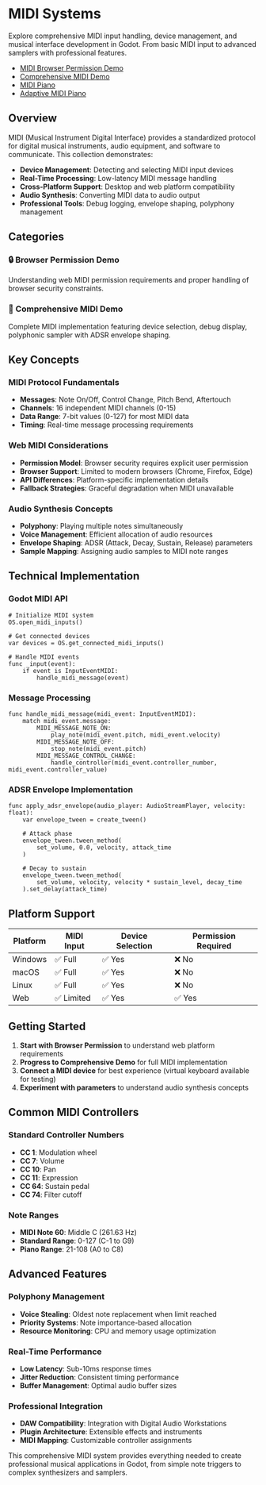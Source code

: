 # MIDI Systems

<!-- embed-{$PATH} -->


Explore comprehensive MIDI input handling, device management, and musical interface development in Godot. From basic MIDI input to advanced samplers with professional features.

<!-- start-replace-subnav -->
* [MIDI Browser Permission Demo](/godot-demo-extended/gdEmbed/scenes/midi/browser_permission/)
* [Comprehensive MIDI Demo](/godot-demo-extended/gdEmbed/scenes/midi/comprehensive_midi_demo/)
* [MIDI Piano](/godot-demo-extended/gdEmbed/scenes/midi/piano/)
* [Adaptive MIDI Piano](/godot-demo-extended/gdEmbed/scenes/midi/piano_adaptive/)
<!-- end-replace-subnav -->

## Overview

MIDI (Musical Instrument Digital Interface) provides a standardized protocol for digital musical instruments, audio equipment, and software to communicate. This collection demonstrates:

- **Device Management**: Detecting and selecting MIDI input devices
- **Real-Time Processing**: Low-latency MIDI message handling
- **Cross-Platform Support**: Desktop and web platform compatibility
- **Audio Synthesis**: Converting MIDI data to audio output
- **Professional Tools**: Debug logging, envelope shaping, polyphony management

## Categories

### 🔒 Browser Permission Demo
Understanding web MIDI permission requirements and proper handling of browser security constraints.

### 🎹 Comprehensive MIDI Demo  
Complete MIDI implementation featuring device selection, debug display, polyphonic sampler with ADSR envelope shaping.

## Key Concepts

### MIDI Protocol Fundamentals
- **Messages**: Note On/Off, Control Change, Pitch Bend, Aftertouch
- **Channels**: 16 independent MIDI channels (0-15)
- **Data Range**: 7-bit values (0-127) for most MIDI data
- **Timing**: Real-time message processing requirements

### Web MIDI Considerations
- **Permission Model**: Browser security requires explicit user permission
- **Browser Support**: Limited to modern browsers (Chrome, Firefox, Edge)
- **API Differences**: Platform-specific implementation details
- **Fallback Strategies**: Graceful degradation when MIDI unavailable

### Audio Synthesis Concepts
- **Polyphony**: Playing multiple notes simultaneously
- **Voice Management**: Efficient allocation of audio resources
- **Envelope Shaping**: ADSR (Attack, Decay, Sustain, Release) parameters
- **Sample Mapping**: Assigning audio samples to MIDI note ranges

## Technical Implementation

### Godot MIDI API
```gdscript
# Initialize MIDI system
OS.open_midi_inputs()

# Get connected devices
var devices = OS.get_connected_midi_inputs()

# Handle MIDI events
func _input(event):
	if event is InputEventMIDI:
		handle_midi_message(event)
```

### Message Processing
```gdscript
func handle_midi_message(midi_event: InputEventMIDI):
	match midi_event.message:
		MIDI_MESSAGE_NOTE_ON:
			play_note(midi_event.pitch, midi_event.velocity)
		MIDI_MESSAGE_NOTE_OFF:
			stop_note(midi_event.pitch)
		MIDI_MESSAGE_CONTROL_CHANGE:
			handle_controller(midi_event.controller_number, midi_event.controller_value)
```

### ADSR Envelope Implementation
```gdscript
func apply_adsr_envelope(audio_player: AudioStreamPlayer, velocity: float):
	var envelope_tween = create_tween()
	
	# Attack phase
	envelope_tween.tween_method(
		set_volume, 0.0, velocity, attack_time
	)
	
	# Decay to sustain
	envelope_tween.tween_method(
		set_volume, velocity, velocity * sustain_level, decay_time
	).set_delay(attack_time)
```

## Platform Support

| Platform | MIDI Input | Device Selection | Permission Required |
|----------|------------|------------------|---------------------|
| Windows  | ✅ Full    | ✅ Yes           | ❌ No               |
| macOS    | ✅ Full    | ✅ Yes           | ❌ No               |
| Linux    | ✅ Full    | ✅ Yes           | ❌ No               |
| Web      | ✅ Limited | ✅ Yes           | ✅ Yes              |

## Getting Started

1. **Start with Browser Permission** to understand web platform requirements
2. **Progress to Comprehensive Demo** for full MIDI implementation
3. **Connect a MIDI device** for best experience (virtual keyboard available for testing)
4. **Experiment with parameters** to understand audio synthesis concepts

## Common MIDI Controllers

### Standard Controller Numbers
- **CC 1**: Modulation wheel
- **CC 7**: Volume
- **CC 10**: Pan
- **CC 11**: Expression
- **CC 64**: Sustain pedal
- **CC 74**: Filter cutoff

### Note Ranges
- **MIDI Note 60**: Middle C (261.63 Hz)
- **Standard Range**: 0-127 (C-1 to G9)
- **Piano Range**: 21-108 (A0 to C8)

## Advanced Features

### Polyphony Management
- **Voice Stealing**: Oldest note replacement when limit reached
- **Priority Systems**: Note importance-based allocation
- **Resource Monitoring**: CPU and memory usage optimization

### Real-Time Performance
- **Low Latency**: Sub-10ms response times
- **Jitter Reduction**: Consistent timing performance
- **Buffer Management**: Optimal audio buffer sizes

### Professional Integration
- **DAW Compatibility**: Integration with Digital Audio Workstations
- **Plugin Architecture**: Extensible effects and instruments
- **MIDI Mapping**: Customizable controller assignments

This comprehensive MIDI system provides everything needed to create professional musical applications in Godot, from simple note triggers to complex synthesizers and samplers.
